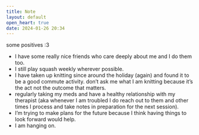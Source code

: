```yaml
---
title: Note
layout: default
open_heart: true
date: 2024-01-26 20:34
---
```


some positives :3

- I have some really nice friends who care deeply about me and I do them too.
- I still play squash weekly wherever possible.
- I have taken up knitting since around the holiday (again) and found it to be a good commute activity. don’t ask me what I am knitting because it’s the act not the outcome that matters.
- regularly taking my meds and have a healthy relationship with my therapist (aka whenever I am troubled I do reach out to them and other times I process and take notes in preparation for the next session).
- I’m trying to make plans for the future because I think having things to look forward would help.
- I am hanging on.
